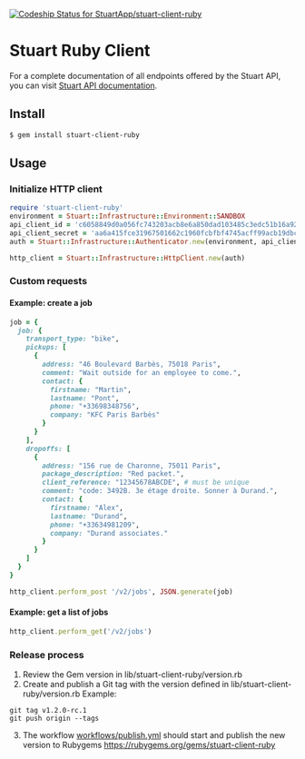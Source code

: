 [![Codeship Status for StuartApp/stuart-client-ruby](https://app.codeship.com/projects/bacc9100-b159-0137-6e98-0e2ebd2815ea/status?branch=master)](https://app.codeship.com/projects/363050)

# Stuart Ruby Client
For a complete documentation of all endpoints offered by the Stuart API, you can visit [Stuart API documentation](https://api-docs.stuart.com/).

## Install
``` bash
$ gem install stuart-client-ruby
```

## Usage

### Initialize HTTP client

```ruby
require 'stuart-client-ruby'
environment = Stuart::Infrastructure::Environment::SANDBOX
api_client_id = 'c6058849d0a056fc743203acb8e6a850dad103485c3edc51b16a9260cc7a7689' # can be found here: https://admin.sandbox.stuart.com/client/api
api_client_secret = 'aa6a415fce31967501662c1960fcbfbf4745acff99acb19dbc1aae6f76c9c618' # can be found here: https://admin.sandbox.stuart.com/client/api
auth = Stuart::Infrastructure::Authenticator.new(environment, api_client_id, api_client_secret)

http_client = Stuart::Infrastructure::HttpClient.new(auth)
```

### Custom requests

#### Example: create a job

```ruby
job = {
  job: {
    transport_type: "bike",
    pickups: [
      {
        address: "46 Boulevard Barbès, 75018 Paris",
        comment: "Wait outside for an employee to come.",
        contact: {
          firstname: "Martin",
          lastname: "Pont",
          phone: "+33698348756",
          company: "KFC Paris Barbès"
        }
      }
    ],
    dropoffs: [
      {
        address: "156 rue de Charonne, 75011 Paris",
        package_description: "Red packet.",
        client_reference: "12345678ABCDE", # must be unique
        comment: "code: 3492B. 3e étage droite. Sonner à Durand.",
        contact: {
          firstname: "Alex",
          lastname: "Durand",
          phone: "+33634981209",
          company: "Durand associates."
        }
      }
    ]
  }
}

http_client.perform_post '/v2/jobs', JSON.generate(job)
```

#### Example: get a list of jobs

```ruby
http_client.perform_get('/v2/jobs')
```

### Release process

1. Review the Gem version in lib/stuart-client-ruby/version.rb
2. Create and publish a Git tag with the version defined in lib/stuart-client-ruby/version.rb
Example:
```
git tag v1.2.0-rc.1
git push origin --tags
```

3. The workflow [workflows/publish.yml](https://github.com/StuartApp/stuart-client-ruby/actions/workflows/publish.yml) should start and publish the new version to Rubygems https://rubygems.org/gems/stuart-client-ruby
